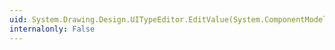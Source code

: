 ```yaml
---
uid: System.Drawing.Design.UITypeEditor.EditValue(System.ComponentModel.ITypeDescriptorContext,System.IServiceProvider,System.Object)
internalonly: False
---
```

